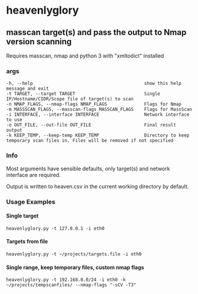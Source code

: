 # heavenlyglory
## masscan target(s) and pass the output to Nmap version scanning
Requires masscan, nmap and python 3 with "xmltodict" installed

### args
```
-h, --help                                          show this help message and exit
-t TARGET, --target TARGET                          Single IP/Hostname/CIDR/Scope file of target(s) to scan
-n NMAP_FLAGS, --nmap-flags NMAP_FLAGS              Flags for Nmap
-m MASSSCAN_FLAGS, --masscan-flags MASSCAN_FLAGS    Flags for MassScan
-i INTERFACE, --interface INTERFACE                 Network interface to use
-o OUT_FILE, --out-file OUT_FILE                    Final result output
-k KEEP_TEMP, --keep-temp KEEP_TEMP                 Directory to keep temporary scan files in. Files will be removed if not specified
```

### Info
Most arguments have sensible defaults, only target(s) and network interface are required.

Output is written to heaven.csv in the current working directory by default.

### Usage Examples

#### Single target
```heavenlyglory.py -t 127.0.0.1 -i eth0```

#### Targets from file
```heavenlyglory.py -t ~/projects/targets.file -i eth0```

#### Single range, keep temporary files, custom nmap flags
```heavenlyglory.py -t 192.168.0.0/24 -i eth0 -k ~/projects/tempscanfiles/ --nmap-flags "-sCV -T3"```
